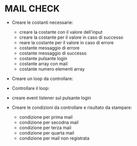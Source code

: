 # MAIL CHECK

- Creare le costanti necessarie:
  - creare la costante con il valore dell'input
  - creare la costante per il valore in caso di successo
  - reare la costante per il valore in caso di errore
  - costante messaggio di errore
  - costante messaggio di successo
  - costante pulsante login
  - costante array con mail
  - costante numero elementi array

- Creare un loop da controllare:

- Controllare il loop:
 - creare event listener sul pulsante login

- Creare le condizioni da controllare e risultato da stampare:
  - condizione per prima mail
  - condizione per secodna mail
  - condizione per terza mail
  - condizione per quarta mail
  - condizione per mail non registrata